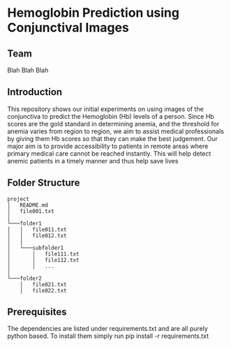 # Hemoglobin Prediction using Conjunctival Images

## Team
Blah
Blah
Blah 

## Introduction
This repository shows our initial experiments on using images of the conjunctiva to predict the Hemoglobin (Hb) levels of a person. Since Hb scores are the gold standard in determining anemia, and the threshold for anemia varies from region to region, we aim to assist medical professionals by giving them Hb scores so that they can make the best judgement. Our major aim is to provide accessibility to patients in remote areas where primary medical care cannot be reached instantly. This will help detect anemic patients in a timely manner and thus help save lives

## Folder Structure

```
project
│   README.md
│   file001.txt    
│
└───folder1
│   │   file011.txt
│   │   file012.txt
│   │
│   └───subfolder1
│       │   file111.txt
│       │   file112.txt
│       │   ...
│   
└───folder2
    │   file021.txt
    │   file022.txt
```

## Prerequisites
The dependencies are listed under requirements.txt and are all purely python based. To install them simply run
    pip install -r requirements.txt